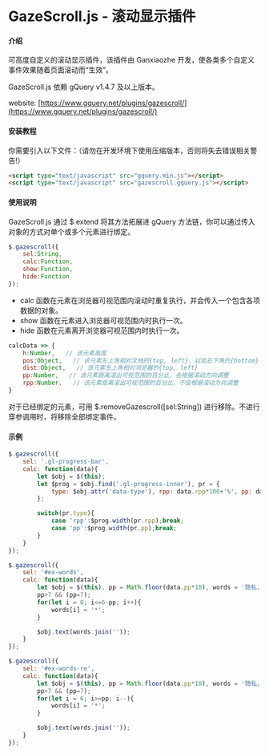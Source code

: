 # GazeScroll.js - 滚动显示插件

#### 介绍
可高度自定义的滚动显示插件，该插件由 Ganxiaozhe 开发，使各类多个自定义事件效果随着页面滚动而“生效”。

GazeScroll.js 依赖 gQuery v1.4.7 及以上版本。

website: [https://www.gquery.net/plugins/gazescroll/](https://www.gquery.net/plugins/gazescroll/)


#### 安装教程

你需要引入以下文件：（请勿在开发环境下使用压缩版本，否则将失去错误相关警告!）
```html
<script type="text/javascript" src="gquery.min.js"></script>
<script type="text/javascript" src="gazescroll.gquery.js"></script>
```

#### 使用说明

GazeScroll.js 通过 $.extend 将其方法拓展进 gQuery 方法链，你可以通过传入对象的方式对单个或多个元素进行绑定。
```javascript
$.gazescroll({
    sel:String,
    calc:Function,
    show:Function,
    hide:Function
});
```

- calc 函数在元素在浏览器可视范围内滚动时重复执行，并会传入一个包含各项数据的对象。
- show 函数在元素进入浏览器可视范围内时执行一次。
- hide 函数在元素离开浏览器可视范围内时执行一次。

```javascript
calcData => {
    h:Number,   // 该元素高度
    pos:Object,   // 该元素左上角相对文档的{top, left}，以及右下角的{bottom}
    dist:Object,   // 该元素左上角相对浏览器的{top, left}
    pp:Number,   // 该元素距离滚出可视范围的百分比，会根据滚动方向调整
    rpp:Number,   // 该元素距离滚出可视范围的百分比，不会根据滚动方向调整
}
```

对于已经绑定的元素，可用 $.removeGazescroll([sel:String]) 进行移除。不进行穿参调用时，将移除全部绑定事件。

#### 示例

```javascript
$.gazescroll({
    sel: '.gl-progress-bar',
    calc: function(data){
        let $obj = $(this);
        let $prog = $obj.find('.gl-progress-inner'), pr = {
            type: $obj.attr('data-type'), rpp: data.rpp*100+'%', pp: data.pp*100+'%'
        };

        switch(pr.type){
            case 'rpp':$prog.width(pr.rpp);break;
            case 'pp':$prog.width(pr.pp);break;
        }
    }
});
```

```javascript
$.gazescroll({
    sel: '#ex-words',
    calc: function(data){
        let $obj = $(this), pp = Math.floor(data.pp*10), words = '隐私，安全可控'.split('');
        pp>7 && (pp=7);
        for(let i = 0; i<=6-pp; i++){
            words[i] = '*';
        }

        $obj.text(words.join(''));
    }
});

$.gazescroll({
    sel: '#ex-words-re',
    calc: function(data){
        let $obj = $(this), pp = Math.floor(data.pp*10), words = '隐私，安全可控'.split('');
        pp>7 && (pp=7);
        for(let i = 6; i>=pp; i--){
            words[i] = '*';
        }

        $obj.text(words.join(''));
    }
});
```
